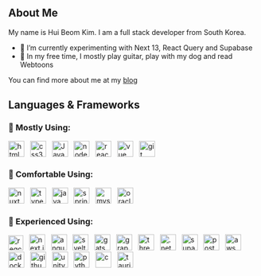 ## About Me
My name is Hui Beom Kim. I am a full stack developer from South Korea.

- 🌱 I’m currently experimenting with Next 13, React Query and Supabase
- 🎸 In my free time, I mostly play guitar, play with my dog and read Webtoons

You can find more about me at my [blog](http://khuibeom.com/)

## Languages & Frameworks
### 🥇 Mostly Using:
<p float="left">
  <img src="https://api.iconify.design/skill-icons:html.svg" height="32" alt="html5" />
  &nbsp;
  <img src="https://api.iconify.design/skill-icons:css.svg" height="32" alt="css3" />
  &nbsp;
  <img src="https://api.iconify.design/skill-icons:javascript.svg" height="32" alt="Javascript" />
  &nbsp;
  <img src="https://api.iconify.design/skill-icons:nodejs-dark.svg" height="32" alt="nodejs" />
  &nbsp;
  <img src="https://api.iconify.design/skill-icons:react-dark.svg" height="32" alt="react" />
  &nbsp;
  <img src="https://api.iconify.design/skill-icons:vuejs-dark.svg" height="32" alt="vue" />
  &nbsp;
  <img src="https://api.iconify.design/skill-icons:git.svg" height="32" alt="git" />
</p>

### 🥈 Comfortable Using:
<p float="left">
  <img src="https://api.iconify.design/skill-icons:nuxtjs-dark.svg" height="32" alt="nuxt" />
  &nbsp;
  <img src="https://api.iconify.design/skill-icons:typescript.svg" height="32" alt="typescript" />
  &nbsp;
  <img src="https://api.iconify.design/skill-icons:java-dark.svg" height="32" alt="java" />
  &nbsp;
  <img src="https://api.iconify.design/skill-icons:spring-dark.svg" height="32" alt="spring" />
  &nbsp;
  <img src="https://api.iconify.design/skill-icons:mysql-dark.svg" height="32" alt="mysql" />
  &nbsp;
  <img src="https://www.vectorlogo.zone/logos/oracle/oracle-ar21.svg" height="32" alt="oracle" />
</p>

### 🥉 Experienced Using:
<p float="left">
  <img src="https://api.iconify.design/logos:react-query-icon.svg" height="30" alt="reqct query" />
  &nbsp;
  <img src="https://api.iconify.design/skill-icons:nextjs-dark.svg" height="32" alt="next.js" />
  &nbsp;
  <img src="https://api.iconify.design/skill-icons:angular-dark.svg" height="32" alt="angular" />
  &nbsp;
  <img src="https://api.iconify.design/skill-icons:svelte.svg" height="32" alt="svelte" />
  &nbsp;
  <img src="https://api.iconify.design/skill-icons:gatsby.svg" height="32" alt="gatsby" />
  &nbsp;
  <img src="https://api.iconify.design/skill-icons:graphql-dark.svg" height="32" alt="graphql" />
  &nbsp;
  <img src="https://api.iconify.design/skill-icons:threejs-dark.svg" height="32" alt="three.js" />
  &nbsp;
  <img src="https://api.iconify.design/skill-icons:dotnet.svg" height="32" alt=".net" />
  &nbsp;
  <img src="https://api.iconify.design/skill-icons:supabase-dark.svg" height="32" alt="supabase" />
  &nbsp;
  <img src="https://api.iconify.design/skill-icons:postgresql-dark.svg" height="32" alt="postgresql" />
  &nbsp;
  <img src="https://api.iconify.design/skill-icons:aws-dark.svg" height="32" alt="aws" />
  &nbsp;
  <img src="https://api.iconify.design/skill-icons:docker.svg" height="32" alt="docker" />
  &nbsp;
  <img src="https://api.iconify.design/skill-icons:githubactions-dark.svg" height="32" alt="github-actions" />
  &nbsp;
  <img src="https://api.iconify.design/skill-icons:unity-dark.svg" height="32" alt="unity" />
  &nbsp;
  <img src="https://api.iconify.design/skill-icons:python-dark.svg" height="32" alt="python" />
  &nbsp;
  <img src="https://api.iconify.design/skill-icons:c.svg" height="32" alt="c" />
  &nbsp;
  <img src="https://api.iconify.design/skill-icons:tauri-dark.svg" height="32" alt="tauri" />
</p>
